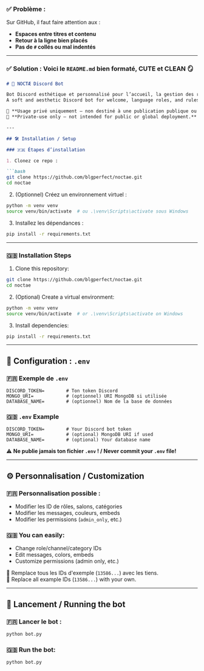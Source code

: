 

### ✅ Problème :  
Sur GitHub, il faut faire attention aux :
- **Espaces entre titres et contenu**
- **Retour à la ligne bien placés**
- **Pas de `#` collés ou mal indentés**

---

### ✅ Solution : Voici le `README.md` bien formaté, CUTE et CLEAN 🪞

```markdown
# 🌙 NOCTÆ Discord Bot

Bot Discord esthétique et personnalisé pour l’accueil, la gestion des rôles linguistiques et l’affichage des règles via boutons.  
A soft and aesthetic Discord bot for welcome, language roles, and rules with button interactions.

🧚 **Usage privé uniquement — non destiné à une publication publique ou globale.**  
🧚 **Private-use only — not intended for public or global deployment.**

---

## 🛠️ Installation / Setup

### 🇫🇷 Étapes d’installation

1. Clonez ce repo :

```bash
git clone https://github.com/blgperfect/noctae.git
cd noctae
```

2. (Optionnel) Créez un environnement virtuel :

```bash
python -m venv venv
source venv/bin/activate  # ou .\venv\Scripts\activate sous Windows
```

3. Installez les dépendances :

```bash
pip install -r requirements.txt
```

---

### 🇬🇧 Installation Steps

1. Clone this repository:

```bash
git clone https://github.com/blgperfect/noctae.git
cd noctae
```

2. (Optional) Create a virtual environment:

```bash
python -m venv venv
source venv/bin/activate  # or .\venv\Scripts\activate on Windows
```

3. Install dependencies:

```bash
pip install -r requirements.txt
```

---

## 🔐 Configuration : `.env`

### 🇫🇷 Exemple de `.env`

```env
DISCORD_TOKEN=        # Ton token Discord
MONGO_URI=            # (optionnel) URI MongoDB si utilisée
DATABASE_NAME=        # (optionnel) Nom de la base de données
```

### 🇬🇧 `.env` Example

```env
DISCORD_TOKEN=        # Your Discord bot token
MONGO_URI=            # (optional) MongoDB URI if used
DATABASE_NAME=        # (optional) Your database name
```

⚠️ **Ne publie jamais ton fichier `.env` ! / Never commit your `.env` file!**

---

## ⚙️ Personnalisation / Customization

### 🇫🇷 Personnalisation possible :

- Modifier les ID de rôles, salons, catégories
- Modifier les messages, couleurs, embeds
- Modifier les permissions (`admin_only`, etc.)

### 🇬🇧 You can easily:

- Change role/channel/category IDs
- Edit messages, colors, embeds
- Customize permissions (admin only, etc.)

📌 Remplace tous les IDs d'exemple (`13586...`) avec les tiens.  
📌 Replace all example IDs (`13586...`) with your own.

---

## 🚀 Lancement / Running the bot

### 🇫🇷 Lancer le bot :

```bash
python bot.py
```

### 🇬🇧 Run the bot:

```bash
python bot.py
```
```

